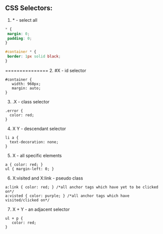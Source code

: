 CSS Selectors:
----------------
1.  \* - select all
```css
* {
 margin: 0;
 padding: 0;
}
```
```css
#container * {
 border: 1px solid black;
}
```
===============
2. \#X - id selector
```
#container {
   width: 960px;
   margin: auto;
}
```

3. .X - class selector
```
.error {
  color: red;
}
```

4. X Y - descendant selector
```
li a {
  text-decoration: none;
}
```

5. X - all specific elements
```
a { color: red; }
ul { margin-left: 0; }
```

6. X:visited and X:link - pseudo class
```
a:link { color: red; } /*all anchor tags which have yet to be clicked on*/
a:visted { color: purple; } /*all anchor tags which have visited/clicked on*/
```

7. X + Y - an adjacent selector
```
ul + p {
   color: red;
}
```